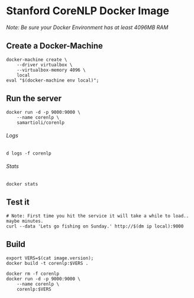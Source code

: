 # Stanford CoreNLP Docker Image

_Note: Be sure your Docker Environment has at least 4096MB RAM_

## Create a Docker-Machine

    docker-machine create \
        --driver virtualbox \
        --virtualbox-memory 4096 \
        local
    eval "$(docker-machine env local)";

## Run the server

    docker run -d -p 9000:9000 \
        --name corenlp \
        samartioli/corenlp

###### Logs

    d logs -f corenlp

###### Stats

    docker stats

## Test it

    # Note: First time you hit the service it will take a while to load.. maybe minutes.
    curl --data 'Lets go fishing on Sunday.' http://$(dm ip local):9000

## Build

    export VERS=$(cat image.version);
    docker build -t corenlp:$VERS .

    docker rm -f corenlp
    docker run -d -p 9000:9000 \
        --name corenlp \
        corenlp:$VERS
